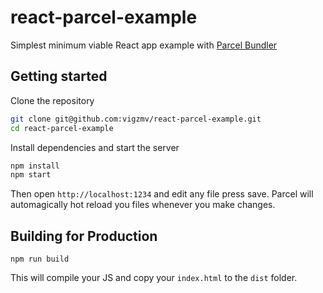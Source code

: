 # react-parcel-example
Simplest minimum viable React app example with [Parcel Bundler](https://parceljs.org)

## Getting started

Clone the repository
```sh
git clone git@github.com:vigzmv/react-parcel-example.git
cd react-parcel-example
```
Install dependencies and start the server
```sh
npm install
npm start
```

Then open `http://localhost:1234` and edit any file press save. Parcel
will automagically hot reload you files whenever you make changes.

## Building for Production

```
npm run build
```

This will compile your JS and copy your `index.html` to the `dist` folder.
